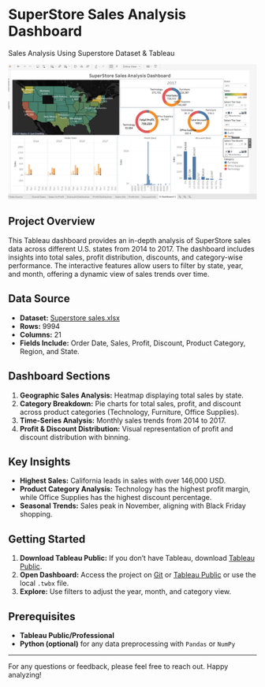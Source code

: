 # SuperStore Sales Analysis Dashboard
Sales Analysis Using Superstore Dataset &amp; Tableau

![Dashboard](DashboardLook.png)

## Project Overview

This Tableau dashboard provides an in-depth analysis of SuperStore sales data across different U.S. states from 2014 to 2017. The dashboard includes insights into total sales, profit distribution, discounts, and category-wise performance. The interactive features allow users to filter by state, year, and month, offering a dynamic view of sales trends over time.

## Data Source

- **Dataset:** [Superstore sales.xlsx](Superstore%20sales.xlsx)
- **Rows:** 9994
- **Columns:** 21
- **Fields Include:** Order Date, Sales, Profit, Discount, Product Category, Region, and State.

## Dashboard Sections

1. **Geographic Sales Analysis:** Heatmap displaying total sales by state.
2. **Category Breakdown:** Pie charts for total sales, profit, and discount across product categories (Technology, Furniture, Office Supplies).
3. **Time-Series Analysis:** Monthly sales trends from 2014 to 2017.
4. **Profit & Discount Distribution:** Visual representation of profit and discount distribution with binning.

## Key Insights

- **Highest Sales:** California leads in sales with over 146,000 USD.
- **Product Category Analysis:** Technology has the highest profit margin, while Office Supplies has the highest discount percentage.
- **Seasonal Trends:** Sales peak in November, aligning with Black Friday shopping.

## Getting Started

1. **Download Tableau Public:** If you don’t have Tableau, download [Tableau Public](https://public.tableau.com/).
2. **Open Dashboard:** Access the project on [Git](https://ishansrivastav.github.io/SuperStore_Sales_Dashboard/) or [Tableau Public](https://public.tableau.com/shared/GGQ29DBF5?:display_count=n&:origin=viz_share_link) or use the local `.twbx` file.
3. **Explore:** Use filters to adjust the year, month, and category view.

## Prerequisites

- **Tableau Public/Professional**
- **Python (optional)** for any data preprocessing with `Pandas` or `NumPy`

---

For any questions or feedback, please feel free to reach out. Happy analyzing!
